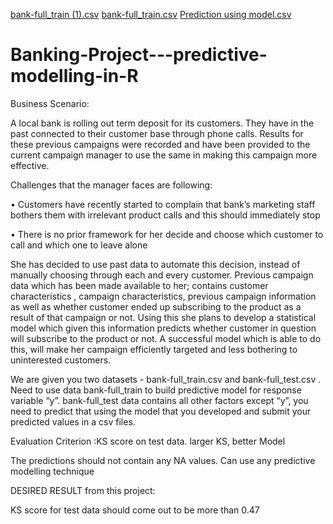 [bank-full_train (1).csv](https://github.com/anudua26/Banking-Project---predictive-modelling-in-R/files/8294800/bank-full_train.1.csv)
[bank-full_train.csv](https://github.com/anudua26/Banking-Project---predictive-modelling-in-R/files/8294840/bank-full_train.csv)
[Prediction using model.csv](https://github.com/anudua26/Banking-Project---predictive-modelling-in-R/files/8294867/Prediction.using.model.csv)
# Banking-Project---predictive-modelling-in-R

Business Scenario:

A local bank is rolling out term deposit for its customers. They have in the past connected to their customer base through phone calls. Results for these previous campaigns were recorded and have been provided to the current campaign manager to use the same in making this campaign more effective.

Challenges that the manager faces are following:

•  Customers have recently started to complain that bank’s marketing staff bothers them with irrelevant product calls and this should immediately stop

•  There is no prior framework for her decide and choose which customer to call and which one to leave alone

She has decided to use past data to automate this decision, instead of manually choosing through each and every customer. Previous campaign data which has been made available to her; contains customer characteristics , campaign characteristics, previous campaign information as well as whether customer ended up subscribing to the product as a result of that campaign or not. Using this she plans to develop a statistical model which given this information predicts whether customer in question will subscribe to the product or not. A successful model which is able to do this, will make her campaign efficiently targeted and less bothering to uninterested customers.

We are given you two datasets - bank-full_train.csv and bank-full_test.csv . Need to use data bank-full_train to build predictive model for response variable “y”. bank-full_test data contains all other factors except “y”, you need to predict that using the model that you developed and submit your predicted values in a csv files.

Evaluation Criterion :KS score on test data. larger KS, better Model

The predictions should not contain any NA values. Can use any predictive modelling technique


DESIRED RESULT from this project:  

KS score for test data should come out to be more than 0.47




